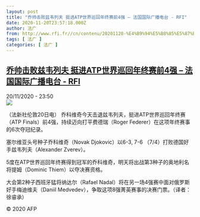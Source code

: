 ```yaml
---
layout: post
title: "乔帅击败兹韦列夫 挺进ATP世界巡回年终赛前4强 – 法国国际广播电台 - RFI"
date: 2020-11-20T23:57:18.000Z
author: 法广
from: http://www.rfi.fr//cn/contenu/20201120-%E4%B9%94%E5%B8%85%E5%87%BB%E8%B4%A5%E5%85%B9%E9%9F%A6%E5%88%97%E5%A4%AB-%E6%8C%BA%E8%BF%9Batp%E4%B8%96%E7%95%8C%E5%B7%A1%E5%9B%9E%E5%B9%B4%E7%BB%88%E8%B5%9B%E5%89%8D4%E5%BC%BA
tags: [ 法广 ]
categories: [ 法广 ]
---
```

<!--1605916638000-->
[乔帅击败兹韦列夫 挺进ATP世界巡回年终赛前4强 – 法国国际广播电台 - RFI](http://www.rfi.fr//cn/contenu/20201120-%E4%B9%94%E5%B8%85%E5%87%BB%E8%B4%A5%E5%85%B9%E9%9F%A6%E5%88%97%E5%A4%AB-%E6%8C%BA%E8%BF%9Batp%E4%B8%96%E7%95%8C%E5%B7%A1%E5%9B%9E%E5%B9%B4%E7%BB%88%E8%B5%9B%E5%89%8D4%E5%BC%BA)
------

<div>
<div>20/11/2020 - 23:50</div><img src="https://s.rfi.fr/media/display/e08a0e6c-2b89-11eb-8bf7-005056a964fe/w:310/p:16x9/spo0001b.201121065004.jpg"><div class="t-content__body u-clearfix">            <p>（法新社伦敦20日电）    乔科维奇今天击退兹韦列夫，挺进ATP世界巡回年终赛（ATP Finals）前4强，持续迈向打平费德瑞（Roger Federer）在这项年终赛事的6次夺冠纪录。</p><p>    塞尔维亚头号种子乔科维奇（Novak Djokovic）以6-3, 7-6 （7/4）打败德国好手兹韦列夫（Alexander Zverev）。</p><p>    5度在ATP世界巡回年终赛得到冠军的乔科维奇，明天将出战第3种子的奥地利名将提姆（Dominic Thiem）以夺决赛资格。</p><p>    大会第2种子西班牙猛将纳达尔（Rafael Nadal）将在另一场4强赛中面对俄罗斯好手梅迪维夫（Daniil Medvedev），争取这项8强菁英赛事的决赛门票。（译者：徐睿承）</p>            <p class="t-copyright">© 2020 AFP</p>        </div>
</div>
